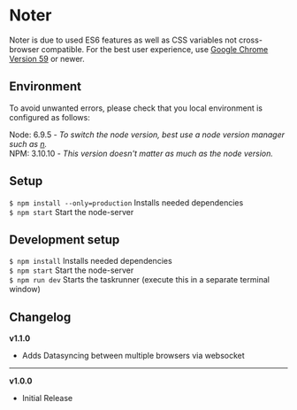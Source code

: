 # Noter

Noter is due to used ES6 features as well as CSS variables not cross-browser compatible. For the best user experience, use [Google Chrome Version 59](https://www.google.de/chrome/browser/desktop/index.html?brand=CHBD&gclid=EAIaIQobChMIxemG2ZLR1AIVBDPTCh1aYASTEAAYASAAEgK3M_D_BwE) or newer.

## Environment

To avoid unwanted errors, please check that you local environment is configured as follows:

Node: 6.9.5 - *To switch the node version, best use a node version manager such as [n](https://www.npmjs.com/package/n).*<br>
NPM: 3.10.10 - *This version doesn't matter as much as the node version.*

## Setup

`$ npm install --only=production` Installs needed dependencies<br>
`$ npm start` Start the node-server

## Development setup

`$ npm install` Installs needed dependencies<br>
`$ npm start` Start the node-server<br>
`$ npm run dev` Starts the taskrunner (execute this in a separate terminal window)

## Changelog

**v1.1.0**

* Adds Datasyncing between multiple browsers via websocket

---

**v1.0.0**

* Initial Release
